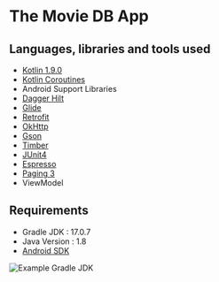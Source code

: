 # The Movie DB App

## Languages, libraries and tools used

* [Kotlin 1.9.0](https://kotlinlang.org/)
* [Kotlin Coroutines](https://github.com/Kotlin/kotlinx.coroutines)
* Android Support Libraries
* [Dagger Hilt](https://dagger.dev/hilt/)
* [Glide](https://github.com/bumptech/glidel)
* [Retrofit](http://square.github.io/retrofit/)
* [OkHttp](http://square.github.io/okhttp/)
* [Gson](https://github.com/google/gson)
* [Timber](https://github.com/JakeWharton/timber)
* [JUnit4](https://github.com/junit-team/junit4)
* [Espresso](https://developer.android.com/training/testing/espresso/index.html)
* [Paging 3](https://developer.android.com/topic/libraries/architecture/paging/v3-overview?hl=id)
* ViewModel

## Requirements

* Gradle JDK : 17.0.7
* Java Version : 1.8
* [Android SDK](https://developer.android.com/studio/index.html)

![Example Gradle JDK]([http://url/to/img.png](https://github.com/ldileh/The-Movie-DB-Android/blob/main/gradle_jdk_example.png)https://github.com/ldileh/The-Movie-DB-Android/blob/main/gradle_jdk_example.png)

